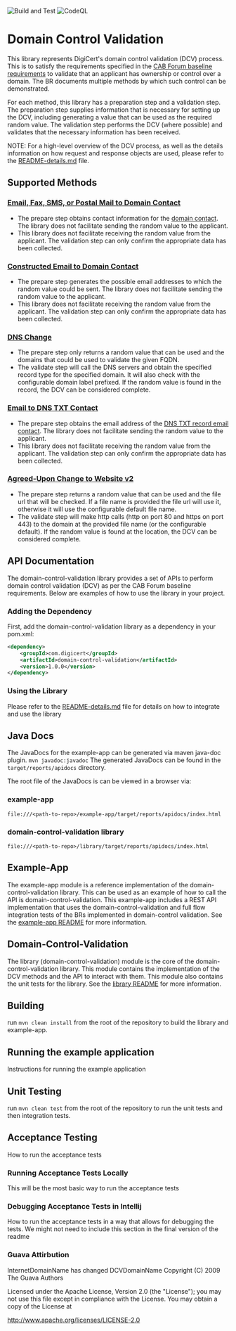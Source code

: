 ![Build and Test](https://github.com/digicert/domain-control-validation/actions/workflows/maven.yml/badge.svg)
![CodeQL](https://github.com/digicert/domain-control-validation/actions/workflows/codeql.yml/badge.svg)

Domain Control Validation
====================
This library represents DigiCert's domain control validation (DCV) process. This is to satisfy the requirements specified in the
[CAB Forum baseline requirements](https://github.com/cabforum/servercert/blob/main/docs/BR.md#3224-validation-of-domain-authorization-or-control)
to validate that an applicant has ownership or control over a domain. The BR documents multiple methods by which such control
can be demonstrated.

For each method, this library has a preparation step and a validation step. The preparation step supplies information that is
necessary for setting up the DCV, including generating a value that can be used as the required random value. The validation
step performs the DCV (where possible) and validates that the necessary information has been received.

NOTE: For a high-level overview of the DCV process, as well as the details information on how request and response
objects are used, please refer to the [README-details.md](README-details.md) file.

Supported Methods
-----------------

### [Email, Fax, SMS, or Postal Mail to Domain Contact](https://github.com/cabforum/servercert/blob/main/docs/BR.md#32242-email-fax-sms-or-postal-mail-to-domain-contact)
* The prepare step obtains contact information for the [domain contact](https://github.com/cabforum/servercert/blob/main/docs/BR.md#161-definitions).
  The library does not facilitate sending the random value to the applicant.
* This library does not facilitate receiving the random value from the applicant. The validation step can only confirm the appropriate
  data has been collected.

### [Constructed Email to Domain Contact](https://github.com/cabforum/servercert/blob/main/docs/BR.md#32244-constructed-email-to-domain-contact)
* The prepare step generates the possible email addresses to which the random value could be sent. The library does not facilitate
  sending the random value to the applicant.
* This library does not facilitate receiving the random value from the applicant. The validation step can only confirm the appropriate
  data has been collected.

### [DNS Change](https://github.com/cabforum/servercert/blob/main/docs/BR.md#32247-dns-change)
* The prepare step only returns a random value that can be used and the domains that could be used to validate the given FQDN.
* The validate step will call the DNS servers and obtain the specified record type for the specified domain. It will also check
  with the configurable domain label prefixed. If the random value is found in the record, the DCV can be considered complete.

### [Email to DNS TXT Contact](https://github.com/cabforum/servercert/blob/main/docs/BR.md#322414-email-to-dns-txt-contact)
* The prepare step obtains the email address of the [DNS TXT record email contact](https://github.com/cabforum/servercert/blob/main/docs/BR.md#a21-dns-txt-record-email-contact).
  The library does not facilitate sending the random value to the applicant.
* This library does not facilitate receiving the random value from the applicant. The validation step can only confirm the appropriate
  data has been collected.

### [Agreed-Upon Change to Website v2](https://github.com/cabforum/servercert/blob/main/docs/BR.md#322418-agreed-upon-change-to-website-v2)
* The prepare step returns a random value that can be used and the file url that will be checked. If a file name is provided the
  file url will use it, otherwise it will use the configurable default file name.
* The validate step will make http calls (http on port 80 and https on port 443) to the domain at the provided file name (or the
  configurable default). If the random value is found at the location, the DCV can be considered complete.

API Documentation
-----------------
The domain-control-validation library provides a set of APIs to perform domain control validation (DCV) as per the CAB Forum baseline requirements. Below are examples of how to use the library in your project.  

### Adding the Dependency

First, add the domain-control-validation library as a dependency in your pom.xml:

```xml
<dependency>
    <groupId>com.digicert</groupId>
    <artifactId>domain-control-validation</artifactId>
    <version>1.0.0</version>
</dependency>
```

### Using the Library
Please refer to the [README-details.md](README-details.md) file for details on how to integrate and use the library


## Java Docs
The JavaDocs for the example-app can be generated via maven java-doc plugin.
```mvn javadoc:javadoc``` The generated JavaDocs can be found in the `target/reports/apidocs` directory.

The root file of the JavaDocs is can be viewed in a browser via:
### example-app
`file:///<path-to-repo>/example-app/target/reports/apidocs/index.html`

### domain-control-validation library
`file:///<path-to-repo>/library/target/reports/apidocs/index.html`

Example-App
-----------
The example-app module is a reference implementation of the domain-control-validation library. This can be used as an example of how to call the API is domain-control-validation. This example-app includes a REST API implementation that uses the domain-control-validation and full flow integration tests of the BRs implemented in domain-control validation.
See the [example-app README](example-app/README.md) for more information.

Domain-Control-Validation
-------------------------
The library (domain-control-validation) module is the core of the domain-control-validation library. This module contains 
the implementation of the DCV methods and the API to interact with them. This module also contains the unit tests for the library.
See the [library README](library/README.md) for more information.

Building
--------
run `mvn clean install` from the root of the repository to build the library and example-app.

Running the example application
---------------------------------
Instructions for running the example application

Unit Testing
------------
run `mvn clean test` from the root of the repository to run the unit tests and then integration tests.


Acceptance Testing
------------------
How to run the acceptance tests

### Running Acceptance Tests Locally
This will be the most basic way to run the acceptance tests


### Debugging Acceptance Tests in Intellij
How to run the acceptance tests in a way that allows for debugging the tests. We might not need to include this section in the final version of the readme

### Guava Attirbution 
InternetDomainName has changed DCVDomainName
Copyright (C) 2009 The Guava Authors

Licensed under the Apache License, Version 2.0 (the "License"); you may not use this file except
in compliance with the License. You may obtain a copy of the License at

http://www.apache.org/licenses/LICENSE-2.0